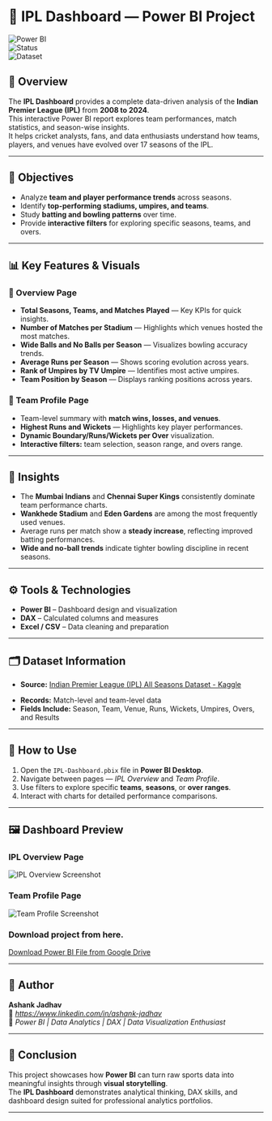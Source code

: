 # 🏏 IPL Dashboard — Power BI Project  

![Power BI](https://img.shields.io/badge/Tool-Power%20BI-yellow?style=flat-square)  
![Status](https://img.shields.io/badge/Project%20Type-Data%20Analytics-blue?style=flat-square)  
![Dataset](https://img.shields.io/badge/Dataset-IPL%20(2008–2024)-green?style=flat-square)  

## 📘 Overview  
The **IPL Dashboard** provides a complete data-driven analysis of the **Indian Premier League (IPL)** from **2008 to 2024**.  
This interactive Power BI report explores team performances, match statistics, and season-wise insights.  
It helps cricket analysts, fans, and data enthusiasts understand how teams, players, and venues have evolved over 17 seasons of the IPL.  

---

## 🎯 Objectives  
- Analyze **team and player performance trends** across seasons.  
- Identify **top-performing stadiums, umpires, and teams**.  
- Study **batting and bowling patterns** over time.  
- Provide **interactive filters** for exploring specific seasons, teams, and overs.  

---

## 📊 Key Features & Visuals  
### 🔹 Overview Page  
- **Total Seasons, Teams, and Matches Played** — Key KPIs for quick insights.  
- **Number of Matches per Stadium** — Highlights which venues hosted the most matches.  
- **Wide Balls and No Balls per Season** — Visualizes bowling accuracy trends.  
- **Average Runs per Season** — Shows scoring evolution across years.  
- **Rank of Umpires by TV Umpire** — Identifies most active umpires.  
- **Team Position by Season** — Displays ranking positions across years.  

### 🔹 Team Profile Page  
- Team-level summary with **match wins, losses, and venues**.  
- **Highest Runs and Wickets** — Highlights key player performances.  
- **Dynamic Boundary/Runs/Wickets per Over** visualization.  
- **Interactive filters:** team selection, season range, and overs range.  

---

## 🧠 Insights  
- The **Mumbai Indians** and **Chennai Super Kings** consistently dominate team performance charts.  
- **Wankhede Stadium** and **Eden Gardens** are among the most frequently used venues.  
- Average runs per match show a **steady increase**, reflecting improved batting performances.  
- **Wide and no-ball trends** indicate tighter bowling discipline in recent seasons.  

---

## ⚙️ Tools & Technologies  
- **Power BI** – Dashboard design and visualization  
- **DAX** – Calculated columns and measures  
- **Excel / CSV** – Data cleaning and preparation  

---

## 🗂️ Dataset Information  
- **Source:** <a href="https://www.kaggle.com/datasets/rajsengo/indian-premier-league-ipl-all-seasons" target="_blank">
  Indian Premier League (IPL) All Seasons Dataset - Kaggle
</a>

- **Records:** Match-level and team-level data  
- **Fields Include:** Season, Team, Venue, Runs, Wickets, Umpires, Overs, and Results  

---

## 🚀 How to Use  
1. Open the `IPL-Dashboard.pbix` file in **Power BI Desktop**.  
2. Navigate between pages — *IPL Overview* and *Team Profile*.  
3. Use filters to explore specific **teams**, **seasons**, or **over ranges**.  
4. Interact with charts for detailed performance comparisons.  

---

## 🖼️ Dashboard Preview  

### IPL Overview Page  
![IPL Overview Screenshot](./images/ipl_overview.png)  

### Team Profile Page  
![Team Profile Screenshot](./images/team_profile.png)

### Download project from here.
[Download Power BI File from Google Drive](https://drive.google.com/[your-link-here](https://drive.google.com/file/d/1n4Ayj9pqjVXAl499p2LOltJCCGr9rJp2/view?usp=sharing))

  

---

## 👤 Author  
**Ashank Jadhav**  
📧 *https://www.linkedin.com/in/ashank-jadhav*  
💼 *Power BI | Data Analytics | DAX | Data Visualization Enthusiast*  

---

## 🏁 Conclusion  
This project showcases how **Power BI** can turn raw sports data into meaningful insights through **visual storytelling**.  
The **IPL Dashboard** demonstrates analytical thinking, DAX skills, and dashboard design suited for professional analytics portfolios.  

---
